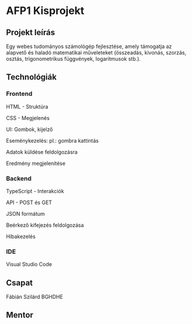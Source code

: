 # AFP1 Kisprojekt


## Projekt leírás
Egy webes tudományos számológép fejlesztése, amely támogatja az alapvető és haladó matematikai műveleteket (összeadás, kivonás, szorzás, osztás, trigonometrikus függvények, logaritmusok stb.).


## Technológiák
### Frontend
HTML - Struktúra

CSS - Megjelenés

UI: Gombok, kijelző

Eseménykezelés: pl.: gombra kattintás

Adatok küldése feldolgozásra

Eredmény megjelenítése


### Backend
TypeScript - Interakciók

API - POST és GET

JSON formátum

Beérkező kifejezés feldolgozása

Hibakezelés


### IDE
Visual Studio Code


## Csapat
Fábián Szilárd BGHDHE


## Mentor
